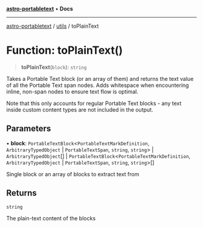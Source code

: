 [**astro-portabletext**](../../README.md) • **Docs**

***

[astro-portabletext](../../README.md) / [utils](../README.md) / toPlainText

# Function: toPlainText()

> **toPlainText**(`block`): `string`

Takes a Portable Text block (or an array of them) and returns the text value
of all the Portable Text span nodes. Adds whitespace when encountering inline,
non-span nodes to ensure text flow is optimal.

Note that this only accounts for regular Portable Text blocks - any text inside
custom content types are not included in the output.

## Parameters

• **block**: `PortableTextBlock`\<`PortableTextMarkDefinition`, `ArbitraryTypedObject` \| `PortableTextSpan`, `string`, `string`\> \| `ArbitraryTypedObject`[] \| `PortableTextBlock`\<`PortableTextMarkDefinition`, `ArbitraryTypedObject` \| `PortableTextSpan`, `string`, `string`\>[]

Single block or an array of blocks to extract text from

## Returns

`string`

The plain-text content of the blocks
